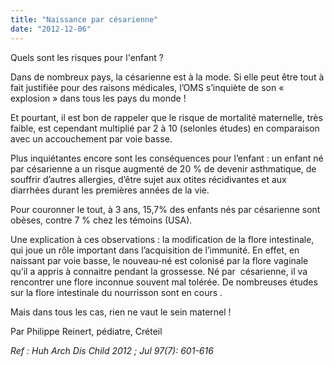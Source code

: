 ```yaml
---
title: "Naissance par césarienne"
date: "2012-12-06"
---
```


Quels sont les risques pour l'enfant ?

Dans de nombreux pays, la césarienne est à la mode. Si elle peut être tout à fait justifiée pour des raisons médicales, l’OMS s’inquiète de son « explosion » dans tous les pays du monde !

Et pourtant, il est bon de rappeler que le risque de mortalité maternelle, très faible, est cependant multiplié par 2 à 10 (selonles études) en comparaison avec un accouchement par voie basse.

Plus inquiétantes encore sont les conséquences pour l’enfant : un enfant né par césarienne a un risque augmenté de 20 % de devenir asthmatique, de souffrir d’autres allergies, d’être sujet aux otites récidivantes et aux diarrhées durant les premières années de la vie.

Pour couronner le tout, à 3 ans, 15,7% des enfants nés par césarienne sont obèses, contre 7 % chez les témoins (USA).

Une explication à ces observations : la modification de la flore intestinale, qui joue un rôle important dans l’acquisition de l’immunité. En effet, en naissant par voie basse, le nouveau-né est colonisé par la flore vaginale qu’il a appris à connaitre pendant la grossesse. Né par  césarienne, il va rencontrer une flore inconnue souvent mal tolérée. De nombreuses études sur la flore intestinale du nourrisson sont en cours .

Mais dans tous les cas, rien ne vaut le sein maternel !

Par Philippe Reinert, pédiatre, Créteil

*Ref : Huh Arch Dis Child 2012 ; Jul 97(7): 601-616*
